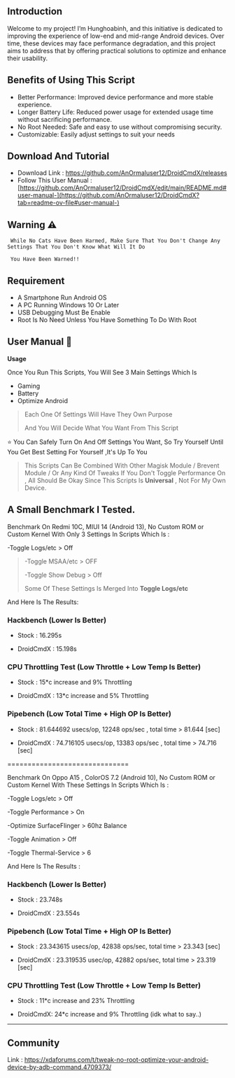 **Introduction**
---
Welcome to my project! I’m Hunghoabinh, and this initiative is dedicated to improving the experience of low-end and mid-range Android devices. Over time, these devices may face performance degradation, and this project aims to address that by offering practical solutions to optimize and enhance their usability.



**Benefits of Using This Script**
--------------------
- Better Performance: Improved device performance and more stable experience.
- Longer Battery Life: Reduced power usage for extended usage time without sacrificing performance.
- No Root Needed: Safe and easy to use without compromising security.
- Customizable: Easily adjust settings to suit your needs

**Download And Tutorial**
--------------------
- Download Link : https://github.com/AnOrmaluser12/DroidCmdX/releases
- Follow This User Manual : [https://github.com/AnOrmaluser12/DroidCmdX/edit/main/README.md#user-manual-](https://github.com/AnOrmaluser12/DroidCmdX?tab=readme-ov-file#user-manual-)


 **Warning** ⚠️ 
--------------------
     While No Cats Have Been Harmed, Make Sure That You Don't Change Any Settings That You Don't Know What Will It Do
    
     You Have Been Warned!!

Requirement
--------------------

- A Smartphone Run Android OS
- A PC Running Windows 10 Or Later
- USB Debugging Must Be Enable
- Root Is No Need Unless You Have Something To Do With Root

**User Manual 📖**
--------------------
**Usage**

Once You Run This Scripts, You Will See 3 Main Settings Which Is

- Gaming
- Battery
- Optimize Android

> Each One Of Settings Will Have They Own Purpose
>
> And You Will Decide What You Want From This Script


⭐ You Can Safely Turn On And Off Settings You Want, So Try Yourself Until You Get Best Setting For Yourself ,It's Up To You

>
> This Scripts Can Be Combined With Other Magisk Module / Brevent Module / Or Any Kind Of Tweaks If You Don't Toggle Performance On , All Should Be Okay Since This Scripts Is **Universal** , Not For My Own Device.
>

A Small Benchmark I Tested.
----
Benchmark On Redmi 10C, MIUI 14 (Android 13), No Custom ROM or Custom Kernel With Only 3 Settings In Scripts Which Is :

-Toggle Logs/etc > Off


>
>-Toggle MSAA/etc > OFF
>
>-Toggle Show Debug > Off
>
>Some Of These Settings Is Merged Into **Toggle Logs/etc**

And Here Is The Results:

### Hackbench (Lower Is Better)

- Stock : 16.295s

- DroidCmdX : 15.198s

### CPU Throttling Test (Low Throttle + Low Temp Is Better)

- Stock : 15*c increase and 9% Throttling

- DroidCmdX : 13*c increase and 5% Throttling

### Pipebench (Low Total Time + High OP Is Better)

- Stock : 81.644692 usecs/op, 12248 ops/sec , total time > 81.644 [sec]

- DroidCmdX : 74.716105 usecs/op, 13383 ops/sec , total time > 74.716 [sec]

==============================

Benchmark On Oppo A15 , ColorOS 7.2 (Android 10), No Custom ROM or Custom Kernel With These Settings In Scripts Which Is :

-Toggle Logs/etc > Off

-Toggle Performance > On

-Optimize SurfaceFlinger > 60hz Balance

-Toggle Animation > Off

-Toggle Thermal-Service > 6

And Here Is The Results :

### Hackbench (Lower Is Better)

- Stock : 23.748s

- DroidCmdX : 23.554s

### Pipebench (Low Total Time + High OP Is Better)

- Stock : 23.343615 usecs/op, 42838 ops/sec, total time > 23.343 [sec]

- DroidCmdX : 23.319535 usec/op, 42882 ops/sec, total time > 23.319 [sec]

### CPU Throttling Test (Low Throttle + Low Temp Is Better)

- Stock : 11*c increase and 23% Throttling

- DroidCmdX: 24*c increase and 9% Throttling (idk what to say..)

-----


Community
----

Link : https://xdaforums.com/t/tweak-no-root-optimize-your-android-device-by-adb-command.4709373/
